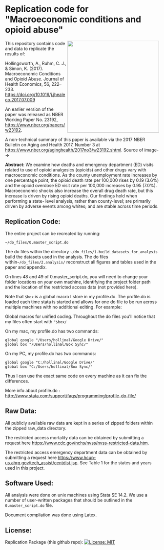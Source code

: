 # Replication code for "Macroeconomic conditions and opioid abuse"

<img align="right" width="300" src="https://www.nber.org/aginghealth/2017no3/w23192.jpg">

This repository contains code and data to replicate the results of:

Hollingsworth, A., Ruhm, C. J., & Simon, K. (2017). Macroeconomic Conditions and Opioid Abuse. Journal of Health Economics, 56, 222–233. <https://doi.org/10.1016/j.jhealeco.2017.07.009>

An earlier version of the paper was released as NBER Working Paper No. 23192, <https://www.nber.org/papers/w23192>.

A non-technical summary of this paper is available via the 2017 NBER Bulletin on Aging and Health 2017, Number 3 at <https://www.nber.org/aginghealth/2017no3/w23192.shtml>. Source of image-->



**Abstract**: We examine how deaths and emergency department (ED) visits related to use of opioid analgesics (opioids) and other drugs vary with macroeconomic conditions. As the county unemployment rate increases by one percentage point, the opioid death rate per 100,000 rises by 0.19 (3.6%) and the opioid overdose ED visit rate per 100,000 increases by 0.95 (7.0%). Macroeconomic shocks also increase the overall drug death rate, but this increase is driven by rising opioid deaths. Our findings hold when performing a state- level analysis, rather than county-level; are primarily driven by adverse events among whites; and are stable across time periods.

## Replication Code:
The entire project can be recreated by running:

	~/do_files/0.master_script.do

The do files within  the directory `~/do_files/1.build_datasets_for_analysis` build the datasets used in the analysis. 
The do files within`~/do_files/2.analysis/` reconstruct all figures and tables used in the paper and appendix.

On lines 48 and 49 of 0.master_script.do, you will need to change your folder locations on your own machine, identifying the project folder path and the location of the restricted access data (not provided here). 

Note that `$box` is a global macro I store in my profile.do. The profile.do is loaded each time stata is started and allows for one do file to be run across multiple machines with no additional editing. For example: 

Global macros for unified coding. 
	Throughout the do files you'll notice that my files often start with `"$box/`

On my mac, my profile.do has two commands:

	global google "/Users/hollinal/Google Drive/"
	global box "/Users/hollinal/Box Sync/"

On my PC, my profile.do has two commands:
	
	global google "C:/hollinal/Google Drive/"
	global box "C:/Users/hollinal/Box Sync/"

Thus I can use the exact same code on every machine as it can fix the differences. 

More info about profile.do : http://www.stata.com/support/faqs/programming/profile-do-file/ 


## Raw Data:
All publicly available raw data are kept in a series of zipped folders within the zipped raw_data directory. 

The restricted access mortality data can be obtained by submitting a request here <https://www.cdc.gov/nchs/nvss/nvss-restricted-data.htm>. 

The restricted access emergency department data can be obtained by submitting a request here <https://www.hcup-us.ahrq.gov/tech_assist/centdist.jsp>. See Table 1 for the states and years used in this project.


## Software Used:
All analysis were done on unix machines using Stata SE 14.2. We use a number of user-written packages that should be outlined in the `0.master_script.do` file. 

Document compliation was done using Latex. 

## License:
Replication Package (this github repo): [![License: MIT](https://img.shields.io/badge/License-MIT-yellow.svg)](https://opensource.org/licenses/MIT)
